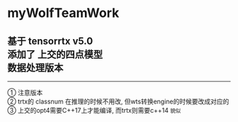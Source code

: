# myWolfTeamWork
基于    tensorrtx v5.0  
添加了  上交的四点模型  
数据处理版本  
---
---
① 注意版本  
② trtx的 classnum 在推理的时候不用改, 但wts转换engine的时候要改成对应的  
③ 上交的opt4需要C++17上才能编译, 而trtx则需要c++14  `貌似`
